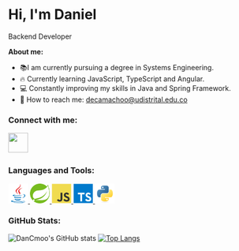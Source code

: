 # Hi, I'm Daniel
Backend Developer

**About me:**   
* 📚I am currently pursuing a degree in Systems Engineering.
* 🔥 Currently learning JavaScript, TypeScript and Angular.
* 💻 Constantly improving my skills in Java and Spring Framework.
* 📧 How to reach me: decamachoo@udistrital.edu.co
### Connect with me:
<p>
  <a href="https://www.linkedin.com/in/dancmo/" style="display: inline;">
  <img src="https://raw.githubusercontent.com/rahuldkjain/github-profile-readme-generator/master/src/images/icons/Social/linked-in-alt.svg" height="40" width="40" style="display: inline;">
</a>
</p>

### Languages and Tools:
<a href="https://www.java.com" rel="noreferrer" target="_blank">
   <img 
     src="https://raw.githubusercontent.com/devicons/devicon/master/icons/java/java-original.svg" 
     alt="java" 
     width="40" 
     height="40" 
     style="max-width: 100%;"/>
</a>
<a href="https://spring.io/" rel="nofollow"> <img src="https://raw.githubusercontent.com/devicons/devicon/master/icons/spring/spring-original.svg" alt="spring" width="40" height="40" style="max-width: 100%;"> </a>
<a
    href="https://developer.mozilla.org/en-US/docs/Web/JavaScript"
    target="_blank"
    rel="noreferrer"
  >
    <img
      src="https://raw.githubusercontent.com/devicons/devicon/master/icons/javascript/javascript-original.svg"
      alt="javascript"
      width="40"
      height="40"
    />
  </a>
<a href="https://www.typescriptlang.org/" target="_blank" rel="noreferrer">
    <img
      src="https://raw.githubusercontent.com/devicons/devicon/master/icons/typescript/typescript-original.svg"
      alt="typescript"
      width="40"
      height="40"
      style="max-width: 100%;"
    />
  </a>
  <a
    href="https://www.python.org"
    target="_blank"
    rel="noreferrer"
  >
    <img
      src="https://raw.githubusercontent.com/devicons/devicon/master/icons/python/python-original.svg"
      alt="python"
      width="40"
      height="40"
    />
  </a>

### GitHub Stats:   
![DanCmoo's GitHub stats](https://github-readme-stats.vercel.app/api?username=DanCmoo&show_icons=true&theme=radical)
[![Top Langs](https://github-readme-stats.vercel.app/api/top-langs/?username=DanCmoo&layout=donut&theme=radical)](https://github.com/anuraghazra/github-readme-stats)
